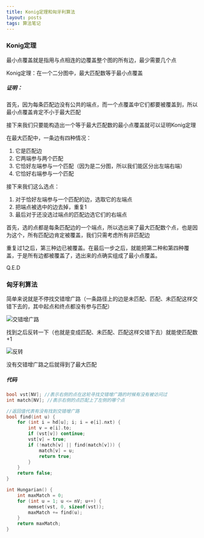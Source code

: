 ```yaml
---
title: Konig定理和匈牙利算法
layout: posts
tags: 算法笔记
---
```


### Konig定理

最小点覆盖就是指用与点相连的边覆盖整个图的所有边，最少需要几个点

Konig定理：在一个二分图中，最大匹配数等于最小点覆盖

##### 证明：

首先，因为每条匹配边没有公共的端点，而一个点覆盖中它们都要被覆盖到，所以最小点覆盖肯定不小于最大匹配

接下来我们只要能构造出一个等于最大匹配数的最小点覆盖就可以证明Konig定理

在最大匹配中，一条边有四种情况：
1. 它是匹配边
2. 它两端参与两个匹配
3. 它恰好左端参与一个匹配（因为是二分图，所以我们能区分出左端右端）
4. 它恰好右端参与一个匹配

接下来我们这么选点：
1. 对于恰好左端参与一个匹配的边，选取它的左端点
2. 把端点被选中的边去掉，重复1
3. 最后对于还没选过端点的匹配边选它们的右端点

首先，选的点都是每条匹配边的一个端点，所以选出来了最大匹配数个点，也是因为这个，所有匹配边肯定被覆盖，我们只需考虑所有非匹配边

重复过1之后，第三种边已被覆盖。在最后一步之后，就能把第二种和第四种覆盖，于是所有边都被覆盖了，选出来的点确实组成了最小点覆盖。

Q.E.D

### 匈牙利算法

简单来说就是不停找交错增广路（一条路径上的边是未匹配、匹配、未匹配这样交错下去的，其中起点和终点都没有参与匹配）

![交错增广路](https://c.1ovv.com/2023/03/20/noVYW.png)

找到之后反转一下（也就是变成匹配、未匹配、匹配这样交错下去）就能使匹配数+1

![反转](https://c.1ovv.com/2023/03/20/nod7G.png)

没有交错增广路之后就得到了最大匹配

##### 代码
```cpp
bool vst[NV]; //表示右侧的点在这轮寻找交错增广路的时候有没有被访问过
int match[NV]; //表示右侧的点匹配上了左侧的哪个点

//返回值代表有没有找到交错增广路
bool find(int u) {
    for (int i = hd[u]; i; i = e[i].nxt) {
        int v = e[i].to;
        if (vst[v]) continue;
        vst[v] = true;
        if (!match[v] || find(match[v])) {
            match[v] = u;
            return true;
        }
    }
    return false;
}

int Hungarian() {
    int maxMatch = 0;
    for (int u = 1; u <= nV; u++) {
        memset(vst, 0, sizeof(vst));
        maxMatch += find(u);
    }
    return maxMatch;
}
```

